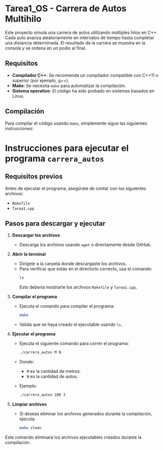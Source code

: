 # Tarea1_OS - Carrera de Autos Multihilo

Este proyecto simula una carrera de autos utilizando múltiples hilos en C++. Cada auto avanza aleatoriamente en intervalos de tiempo hasta completar una distancia determinada. El resultado de la carrera se muestra en la consola y se ordena en un podio al final.

## Requisitos

- **Compilador C++**: Se recomienda un compilador compatible con C++11 o superior (por ejemplo, g++).
- **Make**: Se necesita `make` para automatizar la compilación.
- **Sistema operativo**: El código ha sido probado en sistemas basados en Linux.

## Compilación

Para compilar el código usando `make`, simplemente sigue las siguientes instrucciones:

# Instrucciones para ejecutar el programa `carrera_autos`

## Requisitos previos
Antes de ejecutar el programa, asegúrate de contar con los siguientes archivos:
- `Makefile`
- `Tarea1.cpp`
  
## Pasos para descargar y ejecutar

1. **Descargar los archivos**  
   - Descarga los archivos usando `wget` o directamente desde GitHub.

2. **Abrir la terminal**  
   - Dirígete a la carpeta donde descargaste los archivos.
   - Para verificar que estás en el directorio correcto, usa el comando:
     ```bash
     ls
     ```
     Esto debería mostrarte los archivos `Makefile` y `Tarea1.cpp`.

3. **Compilar el programa**  
   - Ejecuta el comando para compilar el programa:
     ```bash
     make
     ```
   - Valida que se haya creado el ejecutable usando `ls`.

4. **Ejecutar el programa**  
   - Ejecuta el siguiente comando para correr el programa:
     ```bash
     ./carrera_autos M N
     ```
   - Donde:
     - `M` es la cantidad de metros.
     - `N` es la cantidad de autos.
   
   - Ejemplo:
     ```bash
     ./carrera_autos 100 3
     ```

5. **Limpiar archivos**  
   - Si deseas eliminar los archivos generados durante la compilación, ejecuta:
     ```bash
     make clean
     ```

Este comando eliminará los archivos ejecutables creados durante la compilación.


